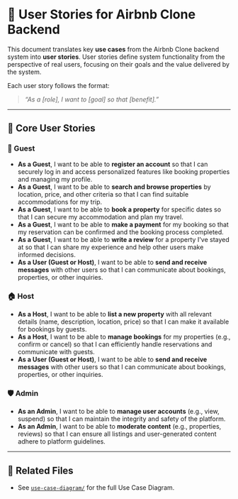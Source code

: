 # 🧾 User Stories for Airbnb Clone Backend

This document translates key **use cases** from the Airbnb Clone backend system into **user stories**. User stories define system functionality from the perspective of real users, focusing on their goals and the value delivered by the system.

Each user story follows the format:  
> _“As a [role], I want to [goal] so that [benefit].”_

---

## 🚀 Core User Stories

### 👤 Guest
- **As a Guest**, I want to be able to **register an account** so that I can securely log in and access personalized features like booking properties and managing my profile.
- **As a Guest**, I want to be able to **search and browse properties** by location, price, and other criteria so that I can find suitable accommodations for my trip.
- **As a Guest**, I want to be able to **book a property** for specific dates so that I can secure my accommodation and plan my travel.
- **As a Guest**, I want to be able to **make a payment** for my booking so that my reservation can be confirmed and the booking process completed.
- **As a Guest**, I want to be able to **write a review** for a property I've stayed at so that I can share my experience and help other users make informed decisions.
- **As a User (Guest or Host)**, I want to be able to **send and receive messages** with other users so that I can communicate about bookings, properties, or other inquiries.

### 🏠 Host
- **As a Host**, I want to be able to **list a new property** with all relevant details (name, description, location, price) so that I can make it available for bookings by guests.
- **As a Host**, I want to be able to **manage bookings** for my properties (e.g., confirm or cancel) so that I can efficiently handle reservations and communicate with guests.
- **As a User (Guest or Host)**, I want to be able to **send and receive messages** with other users so that I can communicate about bookings, properties, or other inquiries.

### 🛡️ Admin
- **As an Admin**, I want to be able to **manage user accounts** (e.g., view, suspend) so that I can maintain the integrity and safety of the platform.
- **As an Admin**, I want to be able to **moderate content** (e.g., properties, reviews) so that I can ensure all listings and user-generated content adhere to platform guidelines.

---

## 📁 Related Files

- See [`use-case-diagram/`](../use-case-diagram/) for the full Use Case Diagram.

